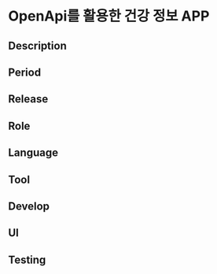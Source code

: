 OpenApi를 활용한 건강 정보 APP
=====================

Description
------------

Period
-------

Release
-------

Role
----

Language
---------

Tool
-----

Develop
-------

UI
---

Testing
-----
